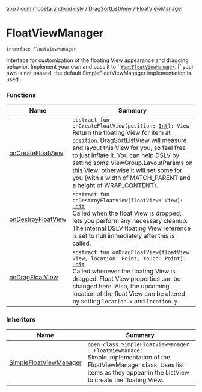 [app](../../../index.md) / [com.mobeta.android.dslv](../../index.md) / [DragSortListView](../index.md) / [FloatViewManager](.)

# FloatViewManager

`interface FloatViewManager`

Interface for customization of the floating View appearance and dragging behavior. Implement your own and pass it to ``[`#setFloatViewManager`](../set-float-view-manager.md). If your own is not passed, the default SimpleFloatViewManager implementation is used.

### Functions

| Name | Summary |
|---|---|
| [onCreateFloatView](on-create-float-view.md) | `abstract fun onCreateFloatView(position: `[`Int`](https://kotlinlang.org/api/latest/jvm/stdlib/kotlin/-int/index.html)`): View`<br>Return the floating View for item at `position`. DragSortListView will measure and layout this View for you, so feel free to just inflate it. You can help DSLV by setting some ViewGroup.LayoutParams on this View; otherwise it will set some for you (with a width of MATCH_PARENT and a height of WRAP_CONTENT). |
| [onDestroyFloatView](on-destroy-float-view.md) | `abstract fun onDestroyFloatView(floatView: View): `[`Unit`](https://kotlinlang.org/api/latest/jvm/stdlib/kotlin/-unit/index.html)<br>Called when the float View is dropped; lets you perform any necessary cleanup. The internal DSLV floating View reference is set to null immediately after this is called. |
| [onDragFloatView](on-drag-float-view.md) | `abstract fun onDragFloatView(floatView: View, location: Point, touch: Point): `[`Unit`](https://kotlinlang.org/api/latest/jvm/stdlib/kotlin/-unit/index.html)<br>Called whenever the floating View is dragged. Float View properties can be changed here. Also, the upcoming location of the float View can be altered by setting `location.x` and `location.y`. |

### Inheritors

| Name | Summary |
|---|---|
| [SimpleFloatViewManager](../../-simple-float-view-manager/index.md) | `open class SimpleFloatViewManager : FloatViewManager`<br>Simple implementation of the FloatViewManager class. Uses list items as they appear in the ListView to create the floating View. |
